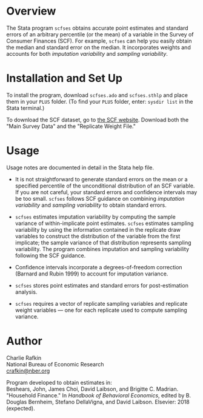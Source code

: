 # Overview
The Stata program `scfses` obtains accurate point estimates and standard errors of an arbitrary percentile (or the mean) of a variable in the Survey of Consumer Finances (SCF). For example, `scfses` can help you easily obtain the median and standard error on the median. It incorporates weights and accounts for both _imputation variability_ and _sampling variability_. 

# Installation and Set Up 
To install the program, download `scfses.ado` and `scfses.sthlp` and place them in your `PLUS` folder. (To find your `PLUS` folder, enter: `sysdir list` in the Stata terminal.) 

To download the SCF dataset, go to [the SCF website](https://www.federalreserve.gov/econres/scfindex.htm). Download both the "Main Survey Data" and the "Replicate Weight File." 

# Usage
Usage notes are documented in detail in the Stata help file. 

* It is not straightforward to generate standard errors on the mean or a specified percentile of the unconditional distribution of an SCF variable. If you are not careful, your standard errors and confidence intervals may be too small. `scfses` follows SCF guidance on combining _imputation variability_ and _sampling variability_ to obtain standard errors.

* `scfses` estimates imputation variability by computing the sample variance of within-implicate point estimates. `scfses` estimates sampling variability by using the information contained in the replicate draw variables to construct the distribution of the variable from the first implicate; the sample variance of that distribution represents sampling variability. The program combines imputation and sampling variability following the SCF guidance.

* Confidence intervals incorporate a degrees-of-freedom correction (Barnard and Rubin 1999) to account for imputation variance. 

* `scfses` stores point estimates and standard errors for post-estimation analysis. 

* `scfses` requires a vector of replicate sampling variables and replicate weight variables &mdash; one for each replicate used to compute sampling variance. 

# Author
Charlie Rafkin  
National Bureau of Economic Research  
crafkin@nber.org

Program developed to obtain estimates in:  
Beshears, John, James Choi, David Laibson, and Brigitte C. Madrian. "Household Finance." In *Handbook of Behavioral Economics*, edited by B. Douglas Bernheim, Stefano DellaVigna, and David Laibson. Elsevier: 2018 (expected). </p>


<!---
# References 
Barnard, John, and Donald B. Rubin. 1999. "Small-Sample Degrees of Freedom with Multiple Imputation."     *Biometrica*  86 (4): 948-955.  
Kennickell, Arthur B. 2000. "Wealth Measurement in the Survey of Consumer Finances: Methodology and Directions for Future Research."  
Monalto, Catherine Phillips, and Jaimie Sung. 1996. "Multiple Imputation in the 1992 Survey of Consumer Finances." *Financial Counseling and Planning* 7 (1): 133-146.  
--> 